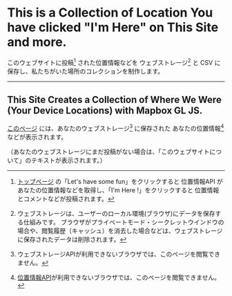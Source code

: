 # This is a Collection of Location You have clicked "I'm Here" on This Site and more.

このウェブサイトに投稿[^1] された位置情報などを ウェブストレージ[^2] と CSV に保存し、私たちがいた場所のコレクションを制作します。

[^1]:[トップページ](index.html) の「Let's have some fun」をクリックすると 位置情報API があなたの位置情報などを取得し、「I'm Here !」をクリックすると 位置情報とコメントなどが投稿されます。

[^2]:ウェブストレージは、ユーザーのローカル環境(ブラウザ)にデータを保存する仕組みです。
ブラウザがプライベートモード・シークレットウインドウの場合や、閲覧履歴（キャッシュ）を消去した場合などは、ウェブストレージに保存されたデータは削除されます。

---

## This Site Creates a Collection of Where We Were (Your Device Locations) with Mapbox GL JS.

[このページ](profile/) には、あなたのウェブストレージ[^3] に保存された あなたの位置情報[^4] などが表示されます。

（あなたのウェブストレージにまだ投稿がない場合は、「このウェブサイトについて」のテキストが表示されます。）

[^3]:ウェブストレージAPIが利用できないブラウザでは、このページを閲覧できません。
[^4]:[位置情報API](geolocation/)が利用できないブラウザでは、このページを閲覧できません。
